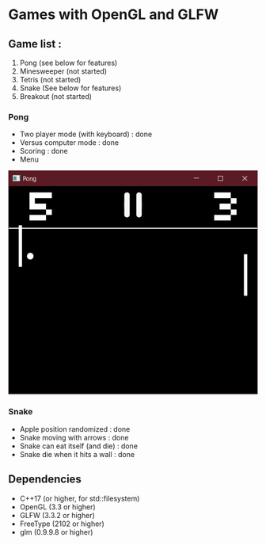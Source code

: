 # Games with OpenGL and GLFW

## Game list : 
1. Pong (see below for features)
2. Minesweeper (not started)
3. Tetris (not started)
4. Snake (See below for features)
5. Breakout (not started)

### Pong
- Two player mode (with keyboard) : done
- Versus computer mode : done
- Scoring : done
- Menu

![Image of Pong](https://raw.githubusercontent.com/PatateDu609/Games/master/Pong/pong.PNG)


### Snake
- Apple position randomized : done
- Snake moving with arrows : done
- Snake can eat itself (and die) : done
- Snake die when it hits a wall : done

## Dependencies
- C++17 (or higher, for std::filesystem)
- OpenGL (3.3 or higher)
- GLFW (3.3.2 or higher)
- FreeType (2102 or higher)
- glm (0.9.9.8 or higher)
